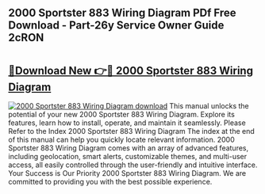 ## 2000 Sportster 883 Wiring Diagram PDf Free Download - Part-26y Service Owner Guide 2cRON

# <h2><a href="http://dfiyxd.blite.top/?on=2000+Sportster+883+Wiring+Diagram">🔗Download New 👉🔴 2000 Sportster 883 Wiring Diagram</a></h2>

[![2000 Sportster 883 Wiring Diagram download](https://i.imgur.com/lujVjoI.png)](http://dfiyxd.blite.top/?on=2000+Sportster+883+Wiring+Diagram)
This manual unlocks the potential of your new 2000 Sportster 883 Wiring Diagram. Explore its features, learn how to install, operate, and maintain it seamlessly. Please Refer to the Index 2000 Sportster 883 Wiring Diagram The index at the end of this manual can help you quickly locate relevant information. 2000 Sportster 883 Wiring Diagram comes with an array of advanced features, including geolocation, smart alerts, customizable themes, and multi-user access, all easily controlled through the user-friendly and intuitive interface. Your Success is Our Priority 2000 Sportster 883 Wiring Diagram. We are committed to providing you with the best possible experience.
